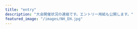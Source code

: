```yaml
---
title: "entry"
description: "大会開催状況の連絡です。エントリー用紙も公開します。"
featured_image: "/images/NH_EH.jpg"
---
```

